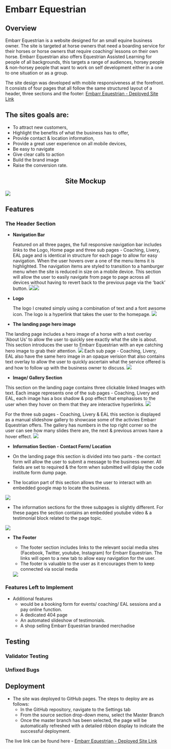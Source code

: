 # Embarr Equestrian

## Overview

Embarr Equestrian is a website designed for an small equine business owner. The site is targeted at horse owners that need a boarding service for their horses or horse owners that require coaching/ lessons on their own horse. Embarr Equestrian also offers Equestrian Assisted Learning for people of all backgrounds, this targets a range of audiences, horsey people & non-horsey people that want to work on self development either in a one to one situation or as a group.

The site design was developed with mobile responsiveness at the forefront. It consists of four pages that all follow the same structured layout of a header, three sections and the footer: [Embarr Equestrian - Deployed Site Link](https://chellej80.github.io/Embarr-Equestrian/)



## The sites goals are:

* To attract new customers, 
* Highlight the benefits of what the business has to offer, 
* Provide contact & location information,
* Provide a great user experience on all mobile devices,
* Be easy to navigate
* Give clear calls to action
* Build the brand image
* Raise the conversion rate.
<div><center><h2>
Site Mockup
</h2></center></div>

<img src="media/mockup_Home.jpg">

## Features 



### The Header Section

- __Navigation Bar__

  Featured on all three pages, the full responsive navigation bar includes links to the Logo, Home page and three sub pages - Coaching, Livery, EAL page and is identical in structure for each page to allow for easy navigation. When the user hovers over a one of the menu items it is highlighted. The navigation items are styled to transition to a hamburger menu when the site is reduced in size on a mobile device.
  This section will allow the user to easily navigate from page to page across all devices without having to revert back to the previous page via the ‘back’ button. 
<img src="media/Nav_1.jpg"><img src="media/Nav_2.PNG">

- __Logo__

    The logo I created simply using a combination of text and a font awsome icon. The logo is a hyperlink that takes the user to the homepage.
    <img src="media/logo.jpg">



- __The landing page hero image__

The landing page includes a hero image of a horse with a text overlay 'About Us' to allow the user to quickly see exactly what the site is about.
This section introduces the user to Embarr Equestrian with an eye catching hero image to grab their attention.
<img src="media/Index_hero_nav.jpg">
Each sub page - Coaching, Livery, EAL also have the same hero image in an opaque verision that also contains text overlay to allow the user to quickly ascertain what the service offered is and how to follow up with the business owner to discuss. 
<img src="media/coaching_hero.jpg">


- __Image/ Gallery Section__

This section on the landing page contains three clickable linked Images with text. Each image represents one of the sub pages - Coaching, Livery and EAL, each image has a box shadow & pop effect that emphasises to the user when they hover on them that they are interactive hyperlinks.
<img src="media/index_images.jpg">

For the three sub pages - Coaching, Livery & EAL this section is displayed as a manual slideshow gallery to showcase some of the activies Embarr Equestrian offers. The gallery has numbers in the top right corner so the user can see how many slides there are, the next & previous arrows have a hover effect.
<img src="media/livery_gallery.jpg">

- __Information Section - Contact Form/ Location__

- On the landing page this section is divided into two parts - the contact form will allow the user to submit a message to the business owner. All fields are set to required & the form when submitted will diplay the code institute form dump page.

- The location part of this section allows the user to interact with an embedded google map to locate the business. 
<img src="media/info_footer.jpg">

- The information sections for the three subpages is slightly different. For these pages the section contains an embedded youtube video & a testimonial block related to the page topic.
<img src="media/livery_info_footer.jpg">

- __The Footer__ 

    - The footer section includes links to the relevant social media sites (Facebook, Twitter, youtube, Instagram) for Embarr Equestrian. The links will open to a new tab to allow easy navigation for the user. 
    - The footer is valuable to the user as it encourages them to keep connected via social media
    <img src="media/footer.PNG">


### Features Left to Implement
- Additional features 
    - would be a booking form for events/ coaching/ EAL sessions and a pay online function.
    - A dedicated 404 page 
    - An automated slideshow of testimonials.
    - A shop selling Embarr Equestrian branded merchadise

## Testing

### Validator Testing 

### Unfixed Bugs

## Deployment

- The site was deployed to GitHub pages. The steps to deploy are as follows: 
  - In the GitHub repository, navigate to the Settings tab 
  - From the source section drop-down menu, select the Master Branch
  - Once the master branch has been selected, the page will be automatically refreshed with a detailed ribbon display to indicate the successful deployment. 

The live link can be found here - [Embarr Equestrian - Deployed Site Link](https://chellej80.github.io/Embarr-Equestrian/)